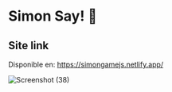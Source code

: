 # Simon Say! 👾

Site link
------------------------------------------------------------------------------------------------

Disponible en: https://simongamejs.netlify.app/

![Screenshot (38)](https://user-images.githubusercontent.com/37419848/116170008-8c754680-a6cb-11eb-828b-45b13dd65edb.png)
